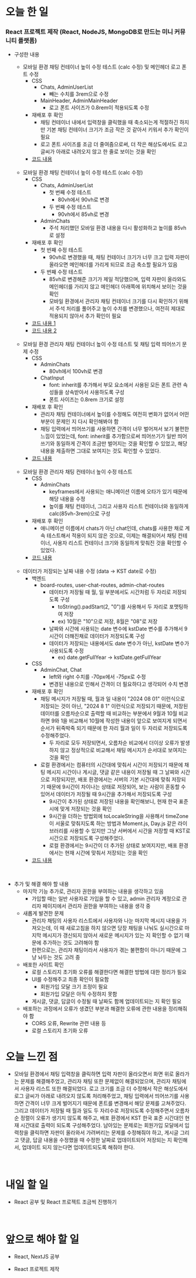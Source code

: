 # 오늘 한 일

### React 프로젝트 제작 (React, NodeJS, MongoDB로 만드는 미니 커뮤니티 플랫폼)

- 구성한 내용

  - 모바일 환경 채팅 컨테이너 높이 수정 테스트 (calc 수정) 및 메인헤더 로고 폰트 수정
    - CSS
      - Chats, AdminUserList
        - 빼는 수치를 3rem으로 수정
      - MainHeader, AdminMainHeader
        - 로고 폰트 사이즈가 0.8rem이 적용되도록 수정
    - 재배포 후 확인
      - 채팅 컨테이너 내에서 입력창을 클릭했을 때 축소되는게 적절하긴 하지만 기본 채팅 컨테이너 크기가 조금 작은 것 같아서 키워서 추가 확인이 필요
      - 로고 폰트 사이즈를 조금 더 줄여줌으로써, 더 작은 해상도에서도 로고 글씨가 아래로 내려오지 않고 한 줄로 보이는 것을 확인
    - [코드 내용](https://github.com/jeongsangtae/mini-community-platform/commit/b9379ecf6be82cd1594ca7eec4eb6e85ad8f8b86)

  <br />

  - 모바일 환경 채팅 컨테이너 높이 수정 테스트 (calc 수정)
    - CSS
      - Chats, AdminUserList
        - 첫 번째 수정 테스트
          - 80vh에서 90vh로 변경
        - 두 번째 수정 테스트
          - 90vh에서 85vh로 변경
      - AdminChats
        - 주석 처리했던 모바일 환경 내용을 다시 활성화하고 높이를 85vh로 설정
    - 재배포 후 확인
      - 첫 번째 수정 테스트
        - 90vh로 변경했을 때, 채팅 컨테이너 크기가 너무 크고 입력 자판이 올라오면 메인헤더를 가리게 되므로 조금 축소할 필요가 있음
      - 두 번째 수정 테스트
        - 85vh로 변경해준 크기가 제일 적당했으며, 입력 자판이 올라와도 메인헤더를 가리지 않고 메인헤더 아래쪽에 위치해서 보이는 것을 확인
        - 모바일 환경에서 관리자 채팅 컨테이너 크기를 다시 확인하기 위해서 주석 처리를 풀어주고 높이 수치를 변경했으나, 여전히 제대로 적용되지 않아서 추가 확인이 필요
    - [코드 내용 1](https://github.com/jeongsangtae/mini-community-platform/commit/4e46fb2b7fbe2b164d1cee3efcf8631a0e71632f)
    - [코드 내용 2](https://github.com/jeongsangtae/mini-community-platform/commit/a533556b9dae4f2980c62f51d05f2f45337edfca)

  <br />

  - 모바일 환경 관리자 채팅 컨테이너 높이 수정 테스트 및 채팅 입력 띄어쓰기 문제 수정
    - CSS
      - AdminChats
        - 80vh에서 100vh로 변경
      - ChatInput
        - font: inherit를 추가해서 부모 요소에서 사용된 모든 폰트 관련 속성들을 상속받아서 사용하도록 구성
        - 폰트 사이즈는 0.8rem 크기로 설정
    - 재배포 후 확인
      - 관리자 채팅 컨테이너에서 높이를 수정해도 여전히 변화가 없어서 어떤 부분이 문제인 지 다시 확인해봐야 함
      - 채팅 입력에서 띄어쓰기를 사용하면 간격이 너무 벌어져서 보기 불편한 느낌이 있었는데, font: inherit를 추가함으로써 띄어쓰기가 일반 띄어쓰기와 동일하게 간격이 조금만 벌어지는 것을 확인할 수 있었고, 해당 내용을 제출하면 그대로 보여지는 것도 확인할 수 있었다.
    - [코드 내용](https://github.com/jeongsangtae/mini-community-platform/commit/7df67365210f730ca2620fb3c02f7c51f103c2a2)

  <br />

  - 모바일 환경 관리자 채팅 컨테이너 높이 수정 테스트
    - CSS
      - AdminChats
        - keyframes에서 사용되는 애니메이션 이름에 오타가 있기 때문에 해당 내용을 수정
        - 높이를 채팅 컨테이너, 그리고 사용자 리스트 컨테이너와 동일하게 calc(85vh-3rem)으로 구성
    - 재배포 후 확인
      - 애니메이션 이름에서 chats가 아닌 chat인데, chats를 사용한 채로 계속 테스트해서 적용이 되지 않은 것으로, 이제는 해결되어서 채팅 컨테이너, 사용자 리스트 컨테이너 크기와 동일하게 맞춰진 것을 확인할 수 있었다.
    - [코드 내용](https://github.com/jeongsangtae/mini-community-platform/commit/3678374a65822d67aef78800b1ba3de95ee639fe)

  <br />

  - 데이터가 저장되는 날짜 내용 수정 (data -> KST date로 수정)
    - 백엔드
      - board-routes, user-chat-routes, admin-chat-routes
        - 데이터가 저장될 때 월, 일 부분에서도 시간처럼 두 자리로 저장되도록 구성
          - toString().padStart(2, "0")를 사용해서 두 자리로 포맷팅하여 저장
          - ex) 10월은 "10"으로 저장, 8월은 "08"로 저장
        - 날짜와 시간에 사용되는 date 변수에 kstDate 변수를 추가해서 9시간이 더해진채로 데이터가 저장되도록 구성
        - 데이터가 저장되는 내용에서도 date 변수가 아닌, kstDate 변수가 사용되도록 수정
          - ex) date.getFullYear -> kstDate.getFullYear
    - CSS
      - AdminChat, Chat
        - left와 right 수치를 -70px에서 -75px로 수정
        - 변경된 내용으로 인해서 간격이 더 필요하다고 생각되어 수치 변경
    - 재배포 후 확인
      - 채팅 메시지가 저장될 때, 월과 일 내용이 "2024 08 01" 이런식으로 저장되는 것이 아닌, "2024 8 1" 이런식으로 저장되기 때문에, 저장된 데이터를 오름차순으로 출력할 때 비교하는 부분에서 9월과 10월 비교하면 9와 1을 비교해서 10월에 작성한 내용이 앞으로 보여지게 되면서 순서가 뒤죽박죽 되기 때문에 한 자리 월과 일이 두 자리로 저장되도록 수정해주었다.
        - 두 자리로 모두 저장되면서, 오름차순 비교에서 더이상 오류가 발생하지 않고 정상적으로 비교해서 채팅 메시지가 순서대로 보여지는 것을 확인
      - 로컬 환경에서는 컴퓨터의 시간대에 맞춰서 시간이 저장되기 때문에 채팅 메시지 시간이나 게시글, 댓글 같은 내용이 저장될 때 그 날짜와 시간으로 저장되지만, 배포 환경에서는 서버의 기본 시간대에 맞춰 저장되기 때문에 9시간이 차이나는 상태로 저장되어, 보는 사람이 혼동할 수 있어서 데이터가 저장될 때 9시간을 추가해서 저장되도록 구성
        - 9시간이 추가된 상태로 저장된 내용을 확인해보니, 현재 한국 표준시에 맞게 저장되는 것을 확인
        - 9시간을 더하는 방법외에 toLocaleString을 사용해서 timeZone이 서울로 맞춰지도록 하는 방법과 Moment.js, Day.js 같은 라이브러리를 사용할 수 있지만 그냥 서버에서 시간을 저장할 때 KST로 시간으로 저장되도록 구성해주었다.
        - 로컬 환경에서는 9시간이 더 추가된 상태로 보여지지만, 배포 환경에서는 현재 시간에 맞춰서 저장되는 것을 확인
    - [코드 내용](https://github.com/jeongsangtae/mini-community-platform/commit/55d34bf2a9d70800daee923949e1734b15ca0f5d)

<br />

- 추가 및 해결 해야 할 내용
  - 마지막 기능 추가로, 관리자 권한을 부여하는 내용을 생각하고 있음
    - 가입할 때는 일반 사용자로 가입을 할 수 있고, admin 관리자 계정으로 관리자 페이지에서 관리자 권한을 부여하는 내용을 생각 중
  - 새롭게 발견한 문제
    - 관리자 채팅의 사용자 리스트에서 사용자와 나눈 마지막 메시지 내용을 가져오는데, 이 때 새로고침을 하지 않으면 당장 채팅을 나눠도 실시간으로 마지막 메시지가 갱신되지 않아서 새로운 메시지가 있는 지 확인할 수 없기 때문에 추가하는 것도 고려해야 함
    - 한편으로는, 관리자 채팅이라서 사용자가 겪는 불편함이 아니기 때문에 그냥 놔두는 것도 고려 중
  - 배포한 사이트 확인
    - 로컬 스토리지 초기화 오류를 해결한다면 해결한 방법에 대한 정리가 필요
    - UI를 수정해주고 최종 확인이 필요함
      - 회원가입 모달 크기 조정이 필요
      - 회원가입 모달은 아직 수정하지 못함
    - 게시글, 댓글, 답글이 수정될 때 날짜도 함께 업데이트되는 지 확인 필요
  - 배포하는 과정에서 오류가 생겼던 부분과 해결한 오류에 관한 내용을 정리해줘야 함
    - CORS 오류, Rewrite 관련 내용 등
    - 로컬 스토리지 초기화 오류

# 오늘 느낀 점

- 모바일 환경에서 채팅 입력창을 클릭하면 입력 자판이 올라오면서 화면 위로 올라가는 문제를 해결해주었고, 관리자 채팅 또한 문제없이 해결되었으며, 관리자 채팅에서 사용자 리스트 또한 해결되었다. 로고 크기를 조금 더 수정해서 작은 해상도에서 로그 글씨가 아래로 내려오지 않도록 처리해주었고, 채팅 입력에서 띄어쓰기를 사용하면 간격이 너무 크게 벌어지기 때문에 폰트를 변경해서 해당 문제를 고쳐주었다. 그리고 데이터가 저장될 때 월과 일도 두 자리수로 저장되도록 수정해주면서 오름차순 정렬이 오류가 생기지 않도록 해주고, 배포 환경에서 KST 한국 표준 시간대인 현재 시간대로 출력이 되도록 구성해주었다. 남아있는 문제로는 회원가입 모달에서 입력창을 클릭하면 자판이 올라와서 가려버리는 문제를 수정해줘야 하고, 게시글 그리고 댓글, 답글 내용을 수정했을 때 수정한 날짜로 업데이트되어 저장되는 지 확인해서, 업데이트 되지 않는다면 업데이트되도록 해줘야 한다.

<br />

# 내일 할 일

- React 공부 및 React 프로젝트 조금씩 진행하기

<br />

# 앞으로 해야 할 일

- React, NextJS 공부

- React 프로젝트 제작
